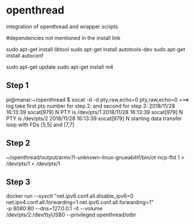 # openthread
integration of openthread and wrapper scripts

#dependencies not mentioned in the install link

  sudo apt-get install libtool
  sudo apt-get install autotools-dev
  sudo apt-get install autoconf

  sudo apt-get update
  sudo apt-get install m4

## Step 1
pi@manar:~/openthread $ socat -d -d pty,raw,echo=0 pty,raw,echo=0
===> log take first pts number for  step 2: and second for step 3:
2018/11/28 16:13:39 socat[979] N PTY is /dev/pts/1
2018/11/28 16:13:39 socat[979] N PTY is /dev/pts/2
2018/11/28 16:13:39 socat[979] N starting data transfer loop with FDs [5,5] and [7,7]


## Step 2
~/openthread/output/armv7l-unknown-linux-gnueabihf/bin/ot-ncp-ftd 1 > /dev/pts/1 < /dev/pts/1

## Step 3
docker run --sysctl "net.ipv6.conf.all.disable_ipv6=0 \
        net.ipv4.conf.all.forwarding=1 net.ipv6.conf.all.forwarding=1" \
        -p 8080:80 --dns=127.0.0.1 -it --volume \
        /dev/pts/2:/dev/ttyUSB0 --privileged openthread/otbr
